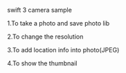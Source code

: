 swift 3 camera sample

1.To take a photo and save photo lib

2.To change the resolution

3.To add location info into photo(JPEG)

4.To show the thumbnail
 
